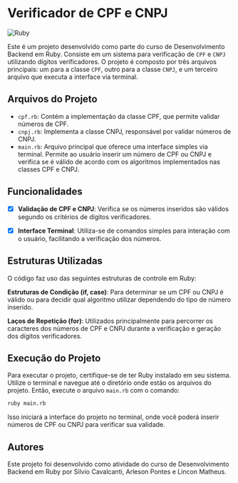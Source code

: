 

# Verificador de CPF e CNPJ

![Ruby](https://img.shields.io/badge/-Ruby-white?style=for-the-badge&logo=ruby&color=CC342D&logoColor=white)

Este é um projeto desenvolvido como parte do curso de Desenvolvimento Backend em Ruby. Consiste em um sistema para verificação de `CPF` e `CNPJ` utilizando dígitos verificadores. O projeto é composto por três arquivos principais: um para a classe `CPF`, outro para a classe `CNPJ`, e um terceiro arquivo que executa a interface via terminal.

## Arquivos do Projeto

- `cpf.rb`: Contém a implementação da classe CPF, que permite validar números de CPF.
- `cnpj.rb`: Implementa a classe CNPJ, responsável por validar números de CNPJ.
- `main.rb`: Arquivo principal que oferece uma interface simples via terminal. Permite ao usuário inserir um número de CPF ou CNPJ e verifica se é válido de acordo com os algoritmos implementados nas classes CPF e CNPJ.

## Funcionalidades

 - [x] **Validação de CPF e CNPJ**: Verifica se os números inseridos são válidos segundo os critérios de dígitos verificadores.
 
 
 - [x] **Interface Terminal**: Utiliza-se de comandos simples para interação com o usuário, facilitando a verificação dos números.

## Estruturas Utilizadas

O código faz uso das seguintes estruturas de controle em Ruby:

**Estruturas de Condição (if, case)**: Para determinar se um CPF ou CNPJ é válido ou para decidir qual algoritmo utilizar dependendo do tipo de número inserido.

**Laços de Repetição (for)**: Utilizados principalmente para percorrer os caracteres dos números de CPF e CNPJ durante a verificação e geração dos dígitos verificadores.

## Execução do Projeto

Para executar o projeto, certifique-se de ter Ruby instalado em seu sistema. Utilize o terminal e navegue até o diretório onde estão os arquivos do projeto. Então, execute o arquivo `main.rb` com o comando:

```bash
ruby main.rb
```
Isso iniciará a interface do projeto no terminal, onde você poderá inserir números de CPF ou CNPJ para verificar sua validade.


## Autores
Este projeto foi desenvolvido como atividade do curso de Desenvolvimento Backend em Ruby por Silvio Cavalcanti, Arleson Pontes e Lincon Matheus.
